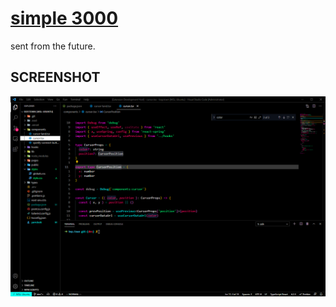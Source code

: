 # [simple 3000](https://marketplace.visualstudio.com/items?itemName=simpleshadow.simple-3000)

sent from the future.

## SCREENSHOT
![ScreenShot](images/screenshot-1.png)